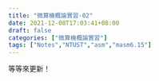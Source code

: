 ```yaml
---
title: "微算機概論實習-02"
date: 2021-12-08T17:03:41+08:00
draft: false
categories: ["微算機概論實習"]
tags: ["Notes","NTUST","asm","masm6.15"]
---
```

等等來更新！
